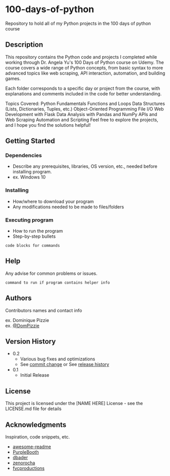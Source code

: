 # 100-days-of-python

Repository to hold all of my Python projects in the 100 days of python course

## Description

This repository contains the Python code and projects I completed while working through Dr. Angela Yu's 100 Days of Python course on Udemy. The course covers a wide range of Python concepts, from basic syntax to more advanced topics like web scraping, API interaction, automation, and building games.

Each folder corresponds to a specific day or project from the course, with explanations and comments included in the code for better understanding.

Topics Covered:
Python Fundamentals
Functions and Loops
Data Structures (Lists, Dictionaries, Tuples, etc.)
Object-Oriented Programming
File I/O
Web Development with Flask
Data Analysis with Pandas and NumPy
APIs and Web Scraping
Automation and Scripting
Feel free to explore the projects, and I hope you find the solutions helpful!

## Getting Started

### Dependencies

* Describe any prerequisites, libraries, OS version, etc., needed before installing program.
* ex. Windows 10

### Installing

* How/where to download your program
* Any modifications needed to be made to files/folders

### Executing program

* How to run the program
* Step-by-step bullets
```
code blocks for commands
```

## Help

Any advise for common problems or issues.
```
command to run if program contains helper info
```

## Authors

Contributors names and contact info

ex. Dominique Pizzie  
ex. [@DomPizzie](https://twitter.com/dompizzie)

## Version History

* 0.2
    * Various bug fixes and optimizations
    * See [commit change]() or See [release history]()
* 0.1
    * Initial Release

## License

This project is licensed under the [NAME HERE] License - see the LICENSE.md file for details

## Acknowledgments

Inspiration, code snippets, etc.
* [awesome-readme](https://github.com/matiassingers/awesome-readme)
* [PurpleBooth](https://gist.github.com/PurpleBooth/109311bb0361f32d87a2)
* [dbader](https://github.com/dbader/readme-template)
* [zenorocha](https://gist.github.com/zenorocha/4526327)
* [fvcproductions](https://gist.github.com/fvcproductions/1bfc2d4aecb01a834b46)
